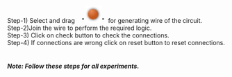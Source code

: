 Step-1) Select and drag &nbsp;&nbsp; "<img src="images/gate/littledot.png" id="Supply"  width="40" height="40">"&nbsp;&nbsp;for generating wire of the circuit.<br>
Step-2)Join the wire to perform the required logic.<br>
Step-3) Click on check button to check the connections.</b><br/>
Step-4) If connections are wrong click on reset button to reset connections.</b><br/><br>
                   
<h5>Note: Follow these steps for all experiments.</h5> <br>
